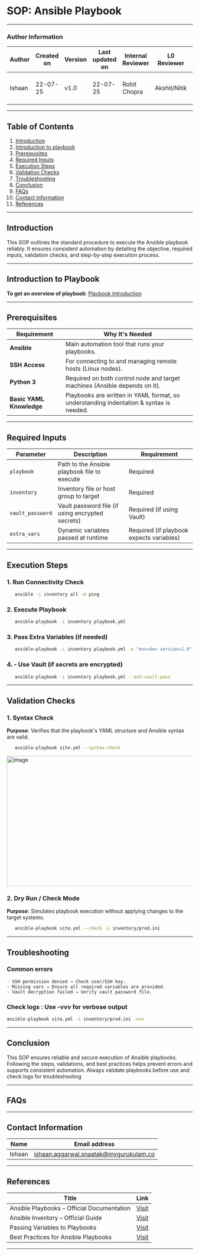 # SOP: Ansible Playbook

---

### Author Information

| Author      | Created on  | Version    |   Last updated on | Internal Reviewer | L0 Reviewer  | L1 Reviewer | L2 Reviewer      |
|-------------|-------------|------------|-----------------|----------------|-------------------|---------------|----------------------------------|
| Ishaan    | 22-07-25    | v1.0  |       22-07-25       | Rohit Chopra    |  Akshit/Nitik    | Taran        | Abhishek Dubey/ Rishab sharma |

---


## Table of Contents

1. [Introduction](#introduction)
2. [Introduction to playbook](#introduction-to-playbook)
3. [Prerequisites](#prerequisites)
4. [Required Inputs](#required-inputs) 
5. [Execution Steps](#execution-steps)
6. [Validation Checks](#Validation-checks)    
7. [Troubleshooting](#troubleshooting)
8. [Conclusion](#conclusion)
9. [FAQs](#FAQs) 
10. [Contact Information](#contact-information)  
11. [References](#references)

---

## Introduction

This SOP outlines the standard procedure to execute the Ansible playbook reliably. It ensures consistent automation by detailing the objective, required inputs, validation checks, and step-by-step execution process.

---

## Introduction to Playbook
**To get an overview of playbook**: [Playbook Introduction]()



---

## Prerequisites

| **Requirement**         | **Why It's Needed**                                                                 |
|-------------------------|--------------------------------------------------------------------------------------|
| **Ansible**             | Main automation tool that runs your playbooks.                                      |
| **SSH Access**          | For connecting to and managing remote hosts (Linux nodes).                          |
| **Python 3**            | Required on both control node and target machines (Ansible depends on it).          |
| **Basic YAML Knowledge**| Playbooks are written in YAML format, so understanding indentation & syntax is needed. |

---

## Required Inputs

| Parameter        | Description                                      |  Requirement                            |
|------------------|--------------------------------------------------|-----------------------------------------|
| `playbook`       | Path to the Ansible playbook file to execute     | Required                                |
| `inventory`      | Inventory file or host group to target           | Required                                |
| `vault_password` | Vault password file (if using encrypted secrets) | Required (if using Vault)               |
| `extra_vars`     | Dynamic variables passed at runtime              | Required (if playbook expects variables)|

---

## Execution Steps

### 1. Run Connectivity Check
```bash
   ansible -i inventory all -m ping
```

### 2. Execute Playbook

```bash
   ansible-playbook -i inventory playbook.yml
```

### 3. Pass Extra Variables (if needed)

```bash
   ansible-playbook -i inventory playbook.yml -e "env=dev version=1.0"
```

### 4. - Use Vault (if secrets are encrypted)

```bash
   ansible-playbook -i inventory playbook.yml --ask-vault-pass
```
---
## Validation Checks

### 1. Syntax Check

**Purpose**: Verifies that the playbook's YAML structure and Ansible syntax are valid.

```bash
   ansible-playbook site.yml --syntax-check
```

<img width="1520" height="351" alt="image" src="https://github.com/user-attachments/assets/195a1ef8-a80e-40f7-88fa-5a63c743c58b" />


### 2. Dry Run / Check Mode

**Purpose**: Simulates playbook execution without applying changes to the target systems.

```bash
   ansible-playbook site.yml --check -i inventory/prod.ini
```

---

## Troubleshooting

### Common errors
    - SSH permission denied → Check user/SSH key.
    - Missing vars → Ensure all required variables are provided.
    - Vault decryption failed → Verify vault password file.

### Check logs : Use -vvv for verbose output

```bash
ansible-playbook site.yml -i inventory/prod.ini -vvv
```

---

## Conclusion

This SOP ensures reliable and secure execution of Ansible playbooks. Following the steps, validations, and best practices helps prevent errors and supports consistent automation. Always validate playbooks before use and check logs for troubleshooting


---

## FAQs



---
## Contact Information

| Name         | Email address          |
|--------------|------------------------|
| Ishaan         | ishaan.aggarwal.snaatak@mygurukulam.co    |


---

## References

| **Title**                                 | **Link**                                                                                      |
|-------------------------------------------|-----------------------------------------------------------------------------------------------|
| Ansible Playbooks – Official Documentation| [Visit](https://docs.ansible.com/ansible/latest/user_guide/playbooks.html)                    |
| Ansible Inventory – Official Guide        | [Visit](https://docs.ansible.com/ansible/latest/user_guide/intro_inventory.html)              |
| Passing Variables to Playbooks            | [Visit](https://docs.ansible.com/ansible/latest/user_guide/playbooks_variables.html)          |
| Best Practices for Ansible Playbooks      | [Visit](https://docs.ansible.com/ansible/latest/tips_tricks/index.html)                       |

---















